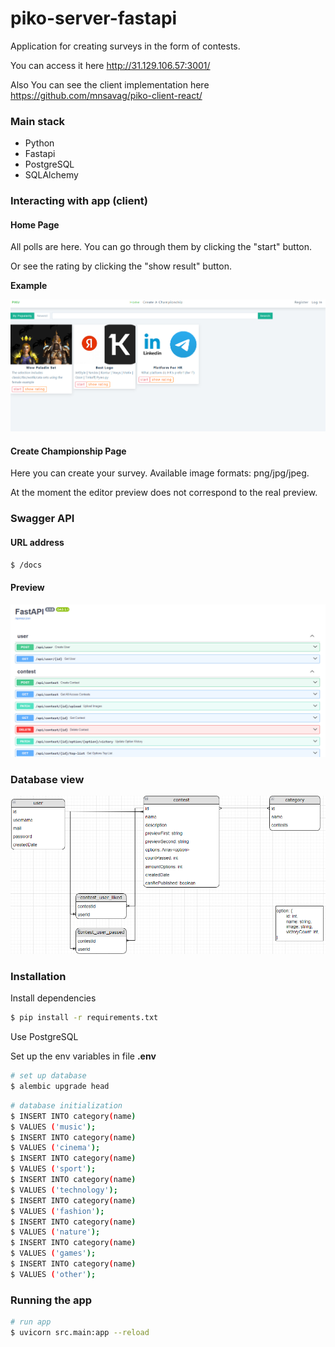 # piko-server-fastapi

Application for creating surveys in the form of contests.

You can access it here http://31.129.106.57:3001/

Also You can see the client implementation here https://github.com/mnsavag/piko-client-react/

### Main stack

- Python
- Fastapi
- PostgreSQL
- SQLAlchemy
  
### Interacting with app (client)

#### Home Page

All polls are here. You can go through them by clicking the "start" button.

Or see the rating by clicking the "show result" button.

**Example**

![alt text](https://github.com/mnsavag/piko-server-fastapi/blob/master/site-home-page.png?raw=true)

#### Create Championship Page

Here you can create your survey. Available image formats: png/jpg/jpeg.

At the moment the editor preview does not correspond to the real preview.
​
### Swagger API

#### URL address

```bash
$ /docs
```

#### Preview

![alt text](https://github.com/mnsavag/piko-server-fastapi/blob/master/api-preview.png?raw=true)

### Database view

![alt text](https://github.com/mnsavag/piko-server-fastapi/blob/master/piko-db.png?raw=true)

### Installation

Install dependencies

```bash
$ pip install -r requirements.txt
```
Use PostgreSQL

Set up the env variables in file **.env**

```bash
# set up database
$ alembic upgrade head
```

```bash
# database initialization
$ INSERT INTO category(name)
$ VALUES ('music');
$ INSERT INTO category(name)
$ VALUES ('cinema');
$ INSERT INTO category(name)
$ VALUES ('sport');
$ INSERT INTO category(name)
$ VALUES ('technology');
$ INSERT INTO category(name)
$ VALUES ('fashion');
$ INSERT INTO category(name)
$ VALUES ('nature');
$ INSERT INTO category(name)
$ VALUES ('games');
$ INSERT INTO category(name)
$ VALUES ('other');
```

### Running the app

```bash
# run app
$ uvicorn src.main:app --reload
```
